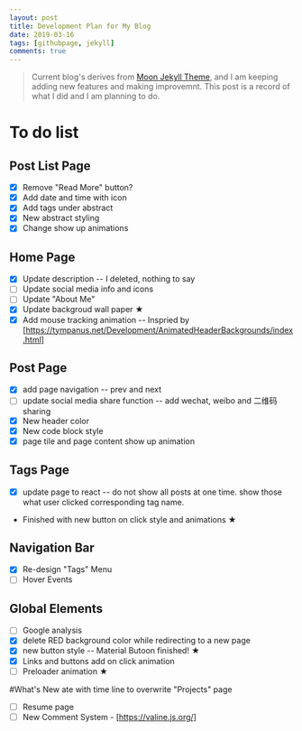 ```yaml
---
layout: post
title: Development Plan for My Blog
date: 2019-03-16
tags: [githubpage, jekyll]
comments: true
---
```


>Current blog's derives from [Moon Jekyll Theme](https://github.com/TaylanTatli/Moon), and I am keeping adding new features and making improvemnt. This post is a record of what I did and I am planning to do.

# To do list

## Post List Page

- [x] Remove "Read More" button?
- [x] Add date and time with icon
- [x] Add tags under abstract
- [x] New abstract styling
- [x] Change show up animations

## Home Page

- [x] Update description -- I deleted, nothing to say
- [ ] Update social media info and icons
- [ ] Update "About Me"
- [x] Update backgroud wall paper ★
- [x] Add mouse tracking animation -- Inspried by [https://tympanus.net/Development/AnimatedHeaderBackgrounds/index.html]

## Post Page
- [x] add page navigation -- prev and next
- [ ] update social media share function -- add wechat, weibo and 二维码 sharing
- [x] New header color
- [x] New code block style
- [x] page tile and page content show up animation

## Tags Page
- [x] update page to react -- do not show all posts at one time. show those what user clicked corresponding tag name. 
- Finished with new button on click style and animations ★ 

## Navigation Bar
- [x] Re-design "Tags" Menu
- [ ] Hover Events

## Global Elements
- [ ] Google analysis
- [x] delete RED background color while redirecting to a new page
- [x] new button style -- Material Butoon finished! ★ 
- [x] Links and buttons add on click animation
- [ ] Preloader animation ★ 

#What's New
ate with time line to overwrite "Projects" page
- [ ] Resume page
- [ ] New Comment System - [https://valine.js.org/] 
